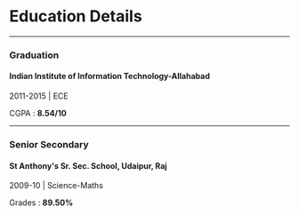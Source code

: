 # Education Details

---

### Graduation

#### Indian Institute of Information Technology-Allahabad

2011-2015 | ECE

CGPA : **8.54/10**

---

### Senior Secondary

#### St Anthony's Sr. Sec. School, Udaipur, Raj

2009-10 | Science-Maths

Grades : **89.50%**
